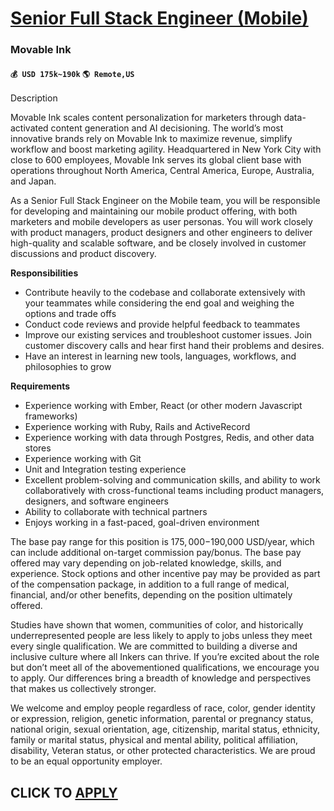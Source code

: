 # [Senior Full Stack Engineer (Mobile)](https://www.remotewlb.com/apply/senior-full-stack-engineer-mobile)  
### Movable Ink  
#### `💰 USD 175k~190k` `🌎 Remote,US`  

Description

Movable Ink scales content personalization for marketers through data-activated content generation and AI decisioning. The world’s most innovative brands rely on Movable Ink to maximize revenue, simplify workflow and boost marketing agility. Headquartered in New York City with close to 600 employees, Movable Ink serves its global client base with operations throughout North America, Central America, Europe, Australia, and Japan.

As a Senior Full Stack Engineer on the Mobile team, you will be responsible for developing and maintaining our mobile product offering, with both marketers and mobile developers as user personas. You will work closely with product managers, product designers and other engineers to deliver high-quality and scalable software, and be closely involved in customer discussions and product discovery.

**Responsibilities**

  * Contribute heavily to the codebase and collaborate extensively with your teammates while considering the end goal and weighing the options and trade offs
  * Conduct code reviews and provide helpful feedback to teammates
  * Improve our existing services and troubleshoot customer issues. Join customer discovery calls and hear first hand their problems and desires.
  * Have an interest in learning new tools, languages, workflows, and philosophies to grow

**Requirements**

  * Experience working with Ember, React (or other modern Javascript frameworks)
  * Experience working with Ruby, Rails and ActiveRecord
  * Experience working with data through Postgres, Redis, and other data stores
  * Experience working with Git
  * Unit and Integration testing experience
  * Excellent problem-solving and communication skills, and ability to work collaboratively with cross-functional teams including product managers, designers, and software engineers
  * Ability to collaborate with technical partners
  * Enjoys working in a fast-paced, goal-driven environment

The base pay range for this position is $175,000-$190,000 USD/year, which can include additional on-target commission pay/bonus. The base pay offered may vary depending on job-related knowledge, skills, and experience. Stock options and other incentive pay may be provided as part of the compensation package, in addition to a full range of medical, financial, and/or other benefits, depending on the position ultimately offered.

Studies have shown that women, communities of color, and historically underrepresented people are less likely to apply to jobs unless they meet every single qualification. We are committed to building a diverse and inclusive culture where all Inkers can thrive. If you’re excited about the role but don’t meet all of the abovementioned qualifications, we encourage you to apply. Our differences bring a breadth of knowledge and perspectives that makes us collectively stronger.

We welcome and employ people regardless of race, color, gender identity or expression, religion, genetic information, parental or pregnancy status, national origin, sexual orientation, age, citizenship, marital status, ethnicity, family or marital status, physical and mental ability, political affiliation, disability, Veteran status, or other protected characteristics. We are proud to be an equal opportunity employer.

  
## CLICK TO [APPLY](https://www.remotewlb.com/apply/senior-full-stack-engineer-mobile)

